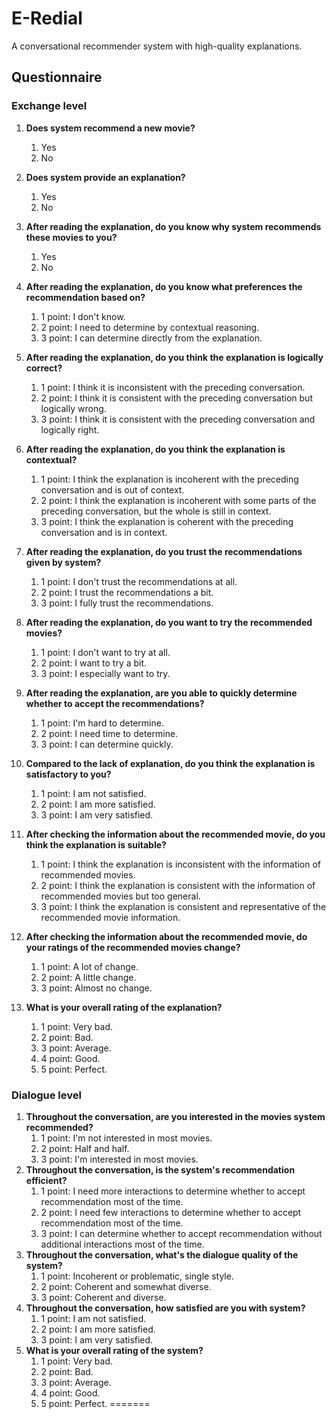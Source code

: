 # E-Redial
A conversational recommender system with high-quality explanations.



## **Questionnaire**

### Exchange level

1. **Does system recommend a new movie?**
   1. Yes
   2. No

2. **Does system provide an explanation?**
   1. Yes
   2. No
3. **After reading the explanation, do you know why system recommends these movies to you?**
   1. Yes
   2. No

4. **After reading the explanation, do you know what preferences the recommendation based on?**
   1. 1 point: I don't know.
   2. 2 point: I need to determine by contextual reasoning.
   3. 3 point: I can determine directly from the explanation.
5. **After reading the explanation, do you think the explanation is logically correct?**
   1. 1 point: I think it is inconsistent with the preceding conversation.
   2. 2 point: I think it is consistent with the preceding conversation but logically wrong.
   3. 3 point: I think it is consistent with the preceding conversation and logically right.

6. **After reading the explanation, do you think the explanation is contextual?**
   1. 1 point: I think the explanation is incoherent with the preceding conversation and is out of context.
   2. 2 point: I think the explanation is incoherent with some parts of the preceding conversation, but the whole is still in context.
   3. 3 point: I think the explanation is coherent with the preceding conversation and is in context.
7. **After reading the explanation, do you trust the recommendations given by system?**
   1. 1 point: I don't trust the recommendations at all.
   2. 2 point: I trust the recommendations a bit.
   3. 3 point: I fully trust the recommendations.
8. **After reading the explanation, do you want to try the recommended movies?**
   1. 1 point: I don't want to try at all.
   2. 2 point: I want to try a bit.
   3. 3 point: I especially want to try.
9. **After reading the explanation, are you able to quickly determine whether to accept the recommendations?**
   1. 1 point: I'm hard to determine.
   2. 2 point: I need time to determine.
   3. 3 point: I can determine quickly.

10. **Compared to the lack of explanation, do you think the explanation is satisfactory to you?**
    1. 1 point: I am not satisfied.
    2. 2 point: I am more satisfied.
    3. 3 point: I am very satisfied.

11. **After checking the information about the recommended movie, do you think the explanation is suitable?**
    1. 1 point: I think the explanation is inconsistent with the information of recommended movies.
    2. 2 point: I think the explanation is consistent with the information of recommended movies but too general.
    3. 3 point: I think the explanation is consistent and representative of the recommended movie information.

12. **After checking the information about the recommended movie, do your ratings of the recommended movies change?**
    1. 1 point: A lot of change.
    2. 2 point: A little change.
    3. 3 point: Almost no change.

13. **What is your overall rating of the explanation?**
    1. 1 point: Very bad.
    2. 2 point: Bad.
    3. 3 point: Average.
    4. 4 point: Good.
    5. 5 point: Perfect.


### Dialogue level

1. **Throughout the conversation, are you interested in the movies system recommended?**
   1. 1 point: I'm not interested in most movies.
   2. 2 point: Half and half.
   3. 3 point: I'm interested in most movies.
2. **Throughout the conversation, is the system's recommendation efficient?**
   1. 1 point: I need more interactions to determine whether to accept recommendation most of the time.
   2. 2 point: I need few interactions to determine whether to accept recommendation most of the time.
   3. 3 point: I can determine whether to accept recommendation without additional interactions most of the time.
3. **Throughout the conversation, what's the dialogue quality of the system?**
   1. 1 point: Incoherent or problematic, single style.
   2. 2 point: Coherent and somewhat diverse.
   3. 3 point: Coherent and diverse.
4. **Throughout the conversation, how satisfied are you with system?**
   1. 1 point: I am not satisfied.
   2. 2 point: I am more satisfied.
   3. 3 point: I am very satisfied.
5. **What is your overall rating of the system?**
   1. 1 point: Very bad.
   2. 2 point: Bad.
   3. 3 point: Average.
   4. 4 point: Good.
   5. 5 point: Perfect.
=======

